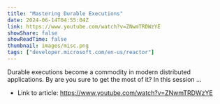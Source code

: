 ```yaml
---
title: "Mastering Durable Executions"
date: 2024-06-14T04:55:04Z
link: https://www.youtube.com/watch?v=ZNwmTRDWzYE
showShare: false
showReadTime: false
thumbnail: images/misc.png
tags: ["developer.microsoft.com/en-us/reactor"]
---
```

Durable executions become a commodity in modern distributed applications. By are you sure to get the most of it? In this session ...

- Link to article: https://www.youtube.com/watch?v=ZNwmTRDWzYE